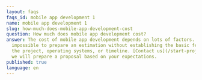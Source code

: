 ```yaml
---
layout: faqs
faqs_id: mobile app development 1
name: mobile app development 1
slug: how-much-does-mobile-app-development-cost
question: How much does mobile app development cost?
answer: The cost of mobile app development depends on lots of factors. It is
  impossible to prepare an estimation without establishing the basic features of
  the project, operating systems, or timeline. [Contact us](/start-project) and
  we will prepare a proposal based on your expectations.
published: true
language: en
---
```

